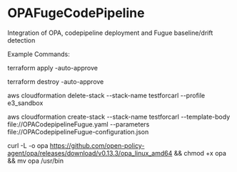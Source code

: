 # OPAFugeCodePipeline
Integration of OPA, codepipeline deployment and Fugue baseline/drift detection
 
Example Commands:

terraform apply -auto-approve

terraform destroy -auto-approve

aws cloudformation delete-stack --stack-name testforcarl --profile e3_sandbox

aws cloudformation create-stack --stack-name testforcarl --template-body file://OPACodepipelineFugue.yaml --parameters file://OPACodepipelineFugue-configuration.json

curl -L -o opa https://github.com/open-policy-agent/opa/releases/download/v0.13.3/opa_linux_amd64 && chmod +x opa && mv opa /usr/bin

